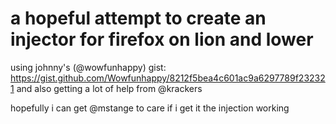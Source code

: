 #  a hopeful attempt to create an injector for firefox on lion and lower
using johnny's (@wowfunhappy) gist: https://gist.github.com/Wowfunhappy/8212f5bea4c601ac9a6297789f232321 and also getting a lot of help from @krackers

hopefully i can get @mstange to care if i get it the injection working

